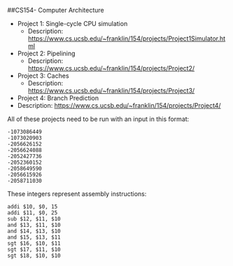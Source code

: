 ##CS154- Computer Architecture
* Project 1: Single-cycle CPU simulation
  * Description: https://www.cs.ucsb.edu/~franklin/154/projects/Project1Simulator.html
* Project 2: Pipelining
  * Description: https://www.cs.ucsb.edu/~franklin/154/projects/Project2/
* Project 3: Caches
  * Description: https://www.cs.ucsb.edu/~franklin/154/projects/Project3/
* Project 4: Branch Prediction
 * Description: https://www.cs.ucsb.edu/~franklin/154/projects/Project4/

All of these projects need to be run with an input in this format:

    -1073086449
    -1073020903
    -2056626152
    -2056624088
    -2052427736
    -2052360152
    -2058649590
    -2056615926
    -2058711030
These integers represent assembly instructions:

    addi $10, $0, 15
    addi $11, $0, 25
    sub $12, $11, $10
    and $13, $11, $10
    and $14, $13, $10
    and $15, $13, $11
    sgt $16, $10, $11
    sgt $17, $11, $10
    sgt $18, $10, $10
